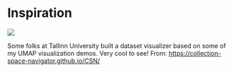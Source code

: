 # Inspiration

![](https://db-feed.s3.us-east-1.amazonaws.com/next-s3-uploads/99dcdb03-23ac-4c83-b6f6-8132bc28a962/shotwin-2023-02-15_19-08-55.png)

Some folks at Tallinn University built a dataset visualizer based on some of my UMAP visualization demos. Very cool to see!
From: https://collection-space-navigator.github.io/CSN/